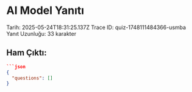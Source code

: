 # AI Model Yanıtı

Tarih: 2025-05-24T18:31:25.137Z
Trace ID: quiz-1748111484366-usmba
Yanıt Uzunluğu: 33 karakter

## Ham Çıktı:
```json
```json
{
  "questions": []
}
```
```
